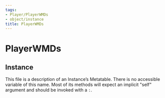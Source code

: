 ```yaml
---
tags:
- Player/PlayerWMDs
- object/instance
title: PlayerWMDs
---
```

# PlayerWMDs
## Instance
This file is a description of an Instance’s Metatable. There is no accessible variable of this name. Most of its methods will expect an implicit "self" argument and should be invoked with a `:`.
